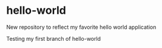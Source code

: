 # hello-world
New repository to reflect my favorite hello world application

Testing my first branch of hello-world
